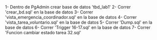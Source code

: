 1- Dentro de PgAdmin crear base de datos 'tbd_lab1'
2- Correr 'crear_bd.sql' en la base de datos
3- Correr 'vista_emergencia_coordinador.sql' en la base de datos
4- Correr 'vista_tarea_voluntario.sql' en la base de datos
5- Correr 'Dump.sql' en la base de datos
6- Correr 'Trigger 16-17.sql' en la base de datos
7- Correr 'Funcion cambiar estado tarea 32.sql'

